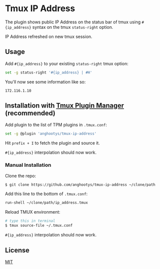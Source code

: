 # Tmux IP Address

The plugin shows public IP Address on the status bar of tmux using `#{ip_address}` syntax on the tmux `status-right` option.

IP Address refreshed on new tmux session.

## Usage

Add `#{ip_address}` to your existing `status-right` tmux option:

```bash
set -g status-right '#{ip_address} | #H'
```

You'll now see some information like so:

```
172.116.1.10
```

## Installation with [Tmux Plugin Manager](https://github.com/tmux-plugins/tpm) (recommended)

Add plugin to the list of TPM plugins in `.tmux.conf`:

```bash
set -g @plugin 'anghootys/tmux-ip-address'
```

Hit `prefix + I` to fetch the plugin and source it.

`#{ip_address}` interpolation should now work.

### Manual Installation

Clone the repo:

```bash
$ git clone https://github.com/anghootys/tmux-ip-address ~/clone/path
```

Add this line to the bottom of `.tmux.conf`:

```bash
run-shell ~/clone/path/ip_address.tmux
```

Reload TMUX environment:

```bash
# type this in terminal
$ tmux source-file ~/.tmux.conf
```

`#{ip_address}` interpolation should now work.

## License

[MIT](LICENSE)

